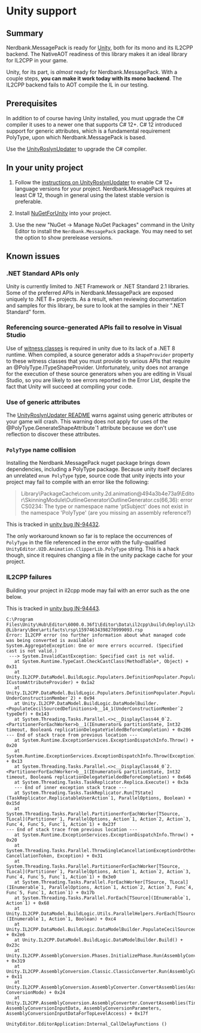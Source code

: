 # Unity support

## Summary

Nerdbank.MessagePack is ready for [Unity](https://unity.com/), both for its mono and its IL2CPP backend.
The NativeAOT readiness of this library makes it an ideal library for IL2CPP in your game.

Unity, for its part, is _almost_ ready for Nerdbank.MessagePack.
With a couple steps, **you can make it work today with its mono backend**.
The IL2CPP backend fails to AOT compile the IL in our testing.

## Prerequisites

In addition to of course having Unity installed, you must upgrade the C# compiler it uses to a newer one that supports C# 12+.
C# 12 introduced support for generic attributes, which is a fundamental requirement PolyType, upon which Nerdbank.MessagePack is based.

Use the [UnityRoslynUpdater](https://github.com/DaZombieKiller/UnityRoslynUpdater) to upgrade the C# compiler.

## In your unity project

1. Follow the [instructions on UnityRoslynUpdater](https://github.com/DaZombieKiller/UnityRoslynUpdater?tab=readme-ov-file#using-c-12) to enable C# 12+ language versions for your project. Nerdbank.MessagePack requires at least C# 12, though in general using the latest stable version is preferable.

1. Install [NuGetForUnity](https://github.com/GlitchEnzo/NuGetForUnity) into your project.
1. Use the new "NuGet -> Manage NuGet Packages" command in the Unity Editor to install the `Nerdbank.MessagePack` package. You may need to set the option to show prerelease versions.

## Known issues

### .NET Standard APIs only

Unity is currently limited to .NET Framework or .NET Standard 2.1 libraries.
Some of the preferred APIs in Nerdbank.MessagePack are exposed uniquely to .NET 8+ projects.
As a result, when reviewing documentation and samples for this library, be sure to look at the samples in their ".NET Standard" form.

### Referencing source-generated APIs fail to resolve in Visual Studio

Use of [witness classes](type-shapes.md#witness-classes) is required in unity due to its lack of a .NET 8 runtime.
When compiled, a source generator adds a `ShapeProvider` property to these witness classes that you must provide to various APIs that require an @PolyType.ITypeShapeProvider.
Unfortunately, unity does not arrange for the execution of these source generators when you are editing in Visual Studio, so you are likely to see errors reported in the Error List, despite the fact that Unity will succeed at compiling your code.

### Use of generic attributes

The [UnityRoslynUpdater README](https://github.com/DaZombieKiller/UnityRoslynUpdater?tab=readme-ov-file#c-11) warns against using generic attributes or your game will crash.
This warning does not apply for uses of the @PolyType.GenerateShapeAttribute`1 attribute because we don't use reflection to discover these attributes.

### `PolyType` name collision

Installing the Nerdbank.MessagePack nuget package brings down dependencies, including a PolyType package.
Because unity itself declares an unrelated `enum PolyType` type, source code that unity injects into your project may fail to compile with an error like the following:

> Library\PackageCache\com.unity.2d.animation@494a3b4e73a9\Editor\SkinningModule\OutlineGenerator\OutlineGenerator.cs(66,36): error CS0234: The type or namespace name 'ptSubject' does not exist in the namespace 'PolyType' (are you missing an assembly reference?)

This is tracked in [unity bug IN-94432](https://unity3d.atlassian.net/servicedesk/customer/portal/2/IN-94432).

The only workaround known so far is to replace the occurrences of `PolyType` in the file referenced in the error with the fully-qualified `UnityEditor.U2D.Animation.ClipperLib.PolyType` string.
This is a hack though, since it requires changing a file in the unity package cache for your project.

### IL2CPP failures

Building your project in il2cpp mode may fail with an error such as the one below.

This is tracked in [unity bug IN-94443](https://unity3d.atlassian.net/servicedesk/customer/portal/2/IN-94443).

```text
C:\Program Files\Unity\Hub\Editor\6000.0.36f1\Editor\Data\il2cpp\build\deploy\il2cpp.exe @Library\Bee\artifacts\rsp\15974634398270999093.rsp
Error: IL2CPP error (no further information about what managed code was being converted is available)
System.AggregateException: One or more errors occurred. (Specified cast is not valid.)
 ---> System.InvalidCastException: Specified cast is not valid.
   at System.Runtime.TypeCast.CheckCastClass(MethodTable*, Object) + 0x31
   at Unity.IL2CPP.DataModel.BuildLogic.Populaters.DefinitionPopulater.PopulateCustomAttrProvider(CecilSourcedAssemblyData, ICustomAttributeProvider) + 0x1a2
   at Unity.IL2CPP.DataModel.BuildLogic.Populaters.DefinitionPopulater.PopulateTypeDef(TypeContext, UnderConstructionMember`2) + 0x94
   at Unity.IL2CPP.DataModel.BuildLogic.DataModelBuilder.<PopulateCecilSourcedDefinitions>b__14_1(UnderConstructionMember`2 typeDef) + 0x143
   at System.Threading.Tasks.Parallel.<>c__DisplayClass44_0`2.<PartitionerForEachWorker>b__1(IEnumerator& partitionState, Int32 timeout, Boolean& replicationDelegateYieldedBeforeCompletion) + 0x286
--- End of stack trace from previous location ---
   at System.Runtime.ExceptionServices.ExceptionDispatchInfo.Throw() + 0x20
   at System.Runtime.ExceptionServices.ExceptionDispatchInfo.Throw(Exception) + 0x13
   at System.Threading.Tasks.Parallel.<>c__DisplayClass44_0`2.<PartitionerForEachWorker>b__1(IEnumerator& partitionState, Int32 timeout, Boolean& replicationDelegateYieldedBeforeCompletion) + 0x646
   at System.Threading.Tasks.TaskReplicator.Replica.Execute() + 0x3a
   --- End of inner exception stack trace ---
   at System.Threading.Tasks.TaskReplicator.Run[TState](TaskReplicator.ReplicatableUserAction`1, ParallelOptions, Boolean) + 0x15d
   at System.Threading.Tasks.Parallel.PartitionerForEachWorker[TSource, TLocal](Partitioner`1, ParallelOptions, Action`1, Action`2, Action`3, Func`4, Func`5, Func`1, Action`1) + 0x23f
--- End of stack trace from previous location ---
   at System.Runtime.ExceptionServices.ExceptionDispatchInfo.Throw() + 0x20
   at System.Threading.Tasks.Parallel.ThrowSingleCancellationExceptionOrOtherException(ICollection, CancellationToken, Exception) + 0x31
   at System.Threading.Tasks.Parallel.PartitionerForEachWorker[TSource, TLocal](Partitioner`1, ParallelOptions, Action`1, Action`2, Action`3, Func`4, Func`5, Func`1, Action`1) + 0x3e0
   at System.Threading.Tasks.Parallel.ForEachWorker[TSource, TLocal](IEnumerable`1, ParallelOptions, Action`1, Action`2, Action`3, Func`4, Func`5, Func`1, Action`1) + 0x17b
   at System.Threading.Tasks.Parallel.ForEach[TSource](IEnumerable`1, Action`1) + 0x68
   at Unity.IL2CPP.DataModel.BuildLogic.Utils.ParallelHelpers.ForEach[TSource](IEnumerable`1, Action`1, Boolean) + 0xc4
   at Unity.IL2CPP.DataModel.BuildLogic.DataModelBuilder.PopulateCecilSourcedDefinitions(ReadOnlyCollection`1) + 0x2e6
   at Unity.IL2CPP.DataModel.BuildLogic.DataModelBuilder.Build() + 0x23c
   at Unity.IL2CPP.AssemblyConversion.Phases.InitializePhase.Run(AssemblyConversionContext) + 0x319
   at Unity.IL2CPP.AssemblyConversion.Classic.ClassicConverter.Run(AssemblyConversionContext) + 0x11
   at Unity.IL2CPP.AssemblyConversion.AssemblyConverter.ConvertAssemblies(AssemblyConversionContext, ConversionMode) + 0x24
   at Unity.IL2CPP.AssemblyConversion.AssemblyConverter.ConvertAssemblies(TinyProfiler2, AssemblyConversionInputData, AssemblyConversionParameters, AssemblyConversionInputDataForTopLevelAccess) + 0x17f

UnityEditor.EditorApplication:Internal_CallDelayFunctions ()
```

